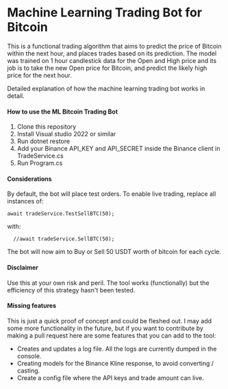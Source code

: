 ﻿# Machine Learning Trading Bot for Bitcoin

This is a functional trading algorithm that aims to predict the price of Bitcoin within the next hour, and places trades based on its prediction. The model was trained on 1 hour candlestick data for the Open and High price and its job is to take the new Open price for Bitcoin, and predict the likely high price for the next hour.

Detailed explanation of how the machine learning trading bot works in detail.


#### How to use the ML Bitcoin Trading Bot
1. Clone this repository
2. Install Visual studio 2022 or similar
3. Run dotnet restore
4. Add your Binance API_KEY and API_SECRET inside the Binance client in TradeService.cs
5. Run Program.cs

####  Considerations
By default, the bot will place test orders. To enable live trading, replace all instances of:
                          
    await tradeService.TestSellBTC(50);

with:

      //await tradeService.SellBTC(50);
The bot will now aim to Buy or Sell 50 USDT worth of bitcoin for each cycle.

#### Disclaimer
Use this at your own risk and peril. The tool works (functionally) but the efficiency of this strategy hasn't been tested.

#### Missing features
This is just a quick proof of concept and could be fleshed out. I may add some more functionality in the future, but if you want to contribute by making a pull request here are some features that you can add to the tool:

 - Creates and updates a log file. All the logs are currently dumped in the console.
 - Creating models for the Binance Kline response, to avoid converting / casting.
 - Create a config file where the API keys and trade amount can live.
